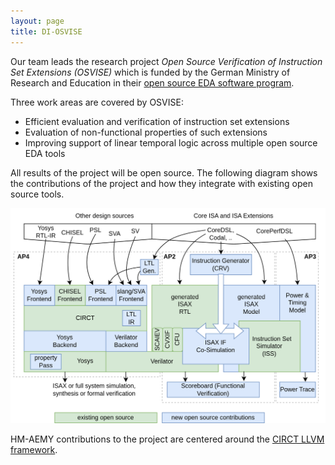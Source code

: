 ```yaml
---
layout: page
title: DI-OSVISE
---
```


Our team leads the research project *Open Source Verification of Instruction Set
Extensions (OSVISE)* which is funded by the German Ministry of Research and
Education in their [open source EDA software program](https://www.elektronikforschung.de/foerderung/bekanntmachungen/design).

Three work areas are covered by OSVISE:

- Efficient evaluation and verification of instruction set extensions
- Evaluation of non-functional properties of such extensions
- Improving support of linear temporal logic across multiple open source EDA
  tools

All results of the project will be open source. The following diagram shows the
contributions of the project and how they integrate with existing open source
tools.

![DI-OSVISE Overview](/assets/img/osvise-overview.png)

HM-AEMY contributions to the project are centered around the [CIRCT LLVM
framework](https://circt.llvm.org).

